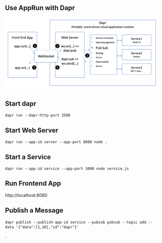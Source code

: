 ## Use AppRun with Dapr

![](apprun-dapr.png)

## Start dapr

```
dapr run --dapr-http-port 3500
```

## Start Web Server

```
dapr run --app-id server --app-port 8080 node .
```

## Start a Service

```
dapr run --app-id service --app-port 3000 node service.js
```

## Run Frontend App

http://localhost:8080



## Publish a Message

```
dapr publish --publish-app-id service --pubsub pubsub --topic add --data '{"data":[1,10],"id":"dapr"}'
```



.